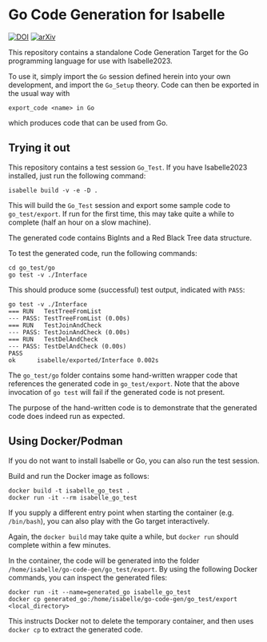 # Go Code Generation for Isabelle

[![DOI](https://zenodo.org/badge/697269869.svg)](https://zenodo.org/badge/latestdoi/697269869)
[![arXiv](https://img.shields.io/badge/arXiv-2310.02704-b31b1b.svg)](https://arxiv.org/abs/2310.02704)

This repository contains a standalone Code Generation Target for the Go
programming language for use with Isabelle2023.

To use it, simply import the `Go` session defined herein into your own development,
and import the `Go_Setup` theory. Code can then be exported in the usual way with

~~~isabelle
export_code <name> in Go
~~~

which produces code that can be used from Go.

## Trying it out

This repository contains a test session `Go_Test`. If you have Isabelle2023
installed, just run the following command:

~~~shell
isabelle build -v -e -D .
~~~

This will build the `Go_Test` session and export some sample code to
`go_test/export`. If run for the first time, this may take quite a
while to complete (half an hour on a slow machine).

The generated code contains BigInts and a Red Black Tree data structure.

To test the generated code, run the following commands:

~~~shell
cd go_test/go
go test -v ./Interface
~~~

This should produce some (successful) test output, indicated with `PASS`:

~~~data
go test -v ./Interface
=== RUN   TestTreeFromList
--- PASS: TestTreeFromList (0.00s)
=== RUN   TestJoinAndCheck
--- PASS: TestJoinAndCheck (0.00s)
=== RUN   TestDelAndCheck
--- PASS: TestDelAndCheck (0.00s)
PASS
ok  	isabelle/exported/Interface	0.002s
~~~

The `go_test/go` folder contains some hand-written wrapper code that references
the generated code in `go_test/export`. Note that the above invocation of
`go test` will fail if the generated code is not present.

The purpose of the hand-written code is to demonstrate that the generated code
does indeed run as expected.

## Using Docker/Podman

If you do not want to install Isabelle or Go, you can also run the test
session.

Build and run the Docker image as follows:

~~~shell
docker build -t isabelle_go_test .
docker run -it --rm isabelle_go_test
~~~

If you supply a different entry point when starting the container (e.g.
`/bin/bash`), you can also play with the Go target interactively.

Again, the `docker build` may take quite a while, but `docker run`
should complete within a few minutes.

In the container, the code will be generated into the folder
`/home/isabelle/go-code-gen/go_test/export`. By using the following Docker
commands, you can inspect the generated files:

~~~shell
docker run -it --name=generated_go isabelle_go_test
docker cp generated_go:/home/isabelle/go-code-gen/go_test/export <local_directory>
~~~

This instructs Docker not to delete the temporary container, and then uses
`docker cp` to extract the generated code.
